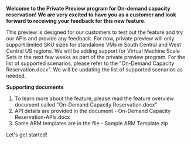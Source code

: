 **Welcome to the Private Preview program for On-demand capacity reservation! We are very excited to have you as a customer and look forward to receiving your feedback for this new feature.**

This preview is designed for our customers to test out the feature and try our APIs and provide any feedback. For now, private preview will only support limited SKU sizes for standalone VMs in South Central and West Central US regions. We will be adding support for Virtual Machine Scale Sets in the next few weeks as part of the private preview program. For the list of supported scenarios, please refer to the "On-Demand Capacity Reservation.docx". We will be updating the list of supported scenarios as needed. 


**Supporting documents**
1. To learn more about the feature, please read the feature overview document called "On-Demand Capacity Reservation.docx"
2. API details are provided in the document - On-Demand Capacity Reservation-APIs.docx
3. Same ARM templates are in the file - Sample ARM Template.zip

Let's get started!
